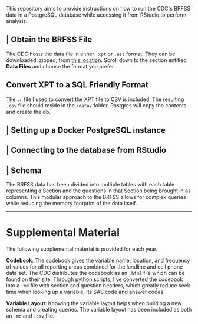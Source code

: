 This repository aims to provide instructions on how to run the CDC's BRFSS data in a PostgreSQL database while accessing it from RStudio to perform analysis.

## | Obtain the BRFSS File

The CDC hosts the data file in either `.xpt` or `.asc` format. They can be downloaded, zipped, from [this location](https://www.cdc.gov/brfss/annual_data/annual_2023.html). Scroll down to the section entitled **Data Files** and choose the format you prefer.

## Convert XPT to a SQL Friendly Format
The `.r` file I used to convert the XPT file to CSV is included. The resulting `.csv` file should reside in the `/data/` folder. Postgres will copy the contents and create the db.

## | Setting up a Docker PostgreSQL instance

## | Connecting to the database from RStudio

## | Schema

The BRFSS data has been divided into multiple tables with each table representing a Section and the questions in that Section being brought in as columns. This modular approach to the BRFSS allows for complex queries while reducing the memory footprint of the data itself.

___

# Supplemental Material

The following supplemental material is provided for each year.

**Codebook**: The codebook gives the variable name, location, and frequency of values for all reporting areas combined for the landline and cell phone data set. The CDC distributes the codebook as an `.html` file which can be found on their site. Through python scripts, I've converted the codebook into a `.md` file with section and question headers, which greatly reduce seek time when looking up a variable, its SAS code and answer codes.

**Variable Layout**: Knowing the variable layout helps when building a new schema and creating queries. The variable layout has been included as both an `.md` and `.csv` file.